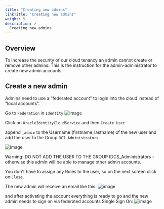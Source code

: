 ```yaml
---
title: "Creating new admins"
linkTitle: "Creating new admins"
weight: 5
description: >
  Creating new admins
---
```


## Overview

To increase the security of our cloud tenancy an admin cannot create or remove other admins. This is the instruction for the admin-administrator to create new admin accounts: 


## Create a new admin

Admins need to use a "federated account" to login into the cloud instead of "local accounts".


Go to `Federation` in `Identity`
![image](https://user-images.githubusercontent.com/4021595/159428315-c2335864-23d9-467b-bc93-b618f1e3d840.png)

Click on `OracleIdentityCloudService` and then `Create User`

append `_admin` to the Username (firstname_lastname) of the new user and add the user to the Group `OCI_Administrators`

![image](https://user-images.githubusercontent.com/4021595/159451717-af0c4b33-f10a-40dc-a5e3-d9453ae8f931.png)

Warning: DO NOT ADD THE USER TO THE GROUP IDCS_Administrators - otherwise this admin will be able to manage other admin accounts.

You don't have to assign any Roles to the user, so on the next screen click on `Close`.


The new admin will receive an email like this:
![image](https://user-images.githubusercontent.com/4021595/159452490-1e93e40b-a5f4-4ba9-89e7-6d6bb3f0ce2f.png)

and after activating the account everything is ready to go and the new admin needs to sign on via federated accounts Single Sign On:
![image](https://user-images.githubusercontent.com/4021595/159452817-bce541c0-8996-431e-b670-b8db3818959e.png)
